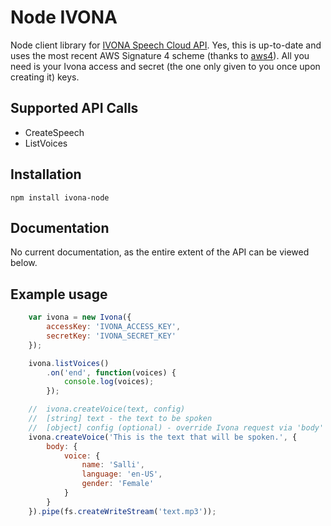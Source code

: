 # Node IVONA 

Node client library for [IVONA Speech Cloud API](http://www.ivona.com/us/). Yes, this is up-to-date and uses the most recent AWS Signature 4 scheme (thanks to [aws4](https://github.com/mhart/aws4)). All you need is your Ivona access and secret (the one only given to you once upon creating it) keys.

## Supported API Calls

- CreateSpeech
- ListVoices

## Installation

```
npm install ivona-node
```

## Documentation

No current documentation, as the entire extent of the API can be viewed below.

## Example usage

```javascript
    var ivona = new Ivona({
        accessKey: 'IVONA_ACCESS_KEY',
        secretKey: 'IVONA_SECRET_KEY'
    });

    ivona.listVoices()
        .on('end', function(voices) {
            console.log(voices);
        });

    //  ivona.createVoice(text, config)
    //  [string] text - the text to be spoken
    //  [object] config (optional) - override Ivona request via 'body' value
    ivona.createVoice('This is the text that will be spoken.', {
        body: {
            voice: {
                name: 'Salli',
                language: 'en-US',
                gender: 'Female'
            }
        }
    }).pipe(fs.createWriteStream('text.mp3'));
```

